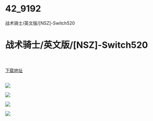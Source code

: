 # 42_9192
战术骑士/英文版/[NSZ]-Switch520
# 战术骑士/英文版/[NSZ]-Switch520
 <br/></br>
[下载地址](https://www.switch520.cc/article/9192 "下载地址")
<br/></br>

<p><span style="color: #ffffff;"><img src="https://www.switch520.cc/muke_img/upload_art_editor_20210118-1_b017a0f7694bc92773badc024ff7f601.jpg"></span></p>
<p><span style="color: #ffffff;"><img src="https://www.switch520.cc/muke_img/upload_art_editor_20210118-1_39a32f6a4cd950a8bbf1cd09e13a86f0.jpg"></span></p>
<p><span style="color: #ffffff;"><img src="https://www.switch520.cc/muke_img/upload_art_editor_20210118-1_95d86a1143703c5b4aa11765357068f0.jpg"></span></p>
<p><span style="color: #ffffff;"><img src="https://www.switch520.cc/muke_img/upload_art_editor_20210118-1_ae6d8ef949df023256bfb2c1bd89f6a8.jpg">&nbsp;</span></p>
<p><span style="color: #ffffff;"><strong>&nbsp;</strong></span></p>
